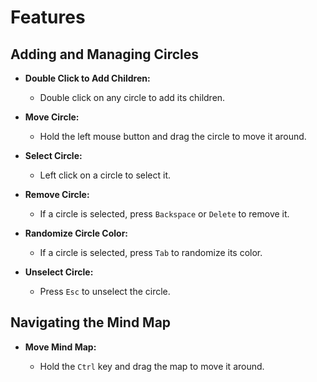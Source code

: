 # Features

## Adding and Managing Circles

- **Double Click to Add Children:**

  - Double click on any circle to add its children.

- **Move Circle:**

  - Hold the left mouse button and drag the circle to move it around.

- **Select Circle:**

  - Left click on a circle to select it.

- **Remove Circle:**

  - If a circle is selected, press `Backspace` or `Delete` to remove it.

- **Randomize Circle Color:**

  - If a circle is selected, press `Tab` to randomize its color.

- **Unselect Circle:**
  - Press `Esc` to unselect the circle.

## Navigating the Mind Map

- **Move Mind Map:**

  - Hold the `Ctrl` key and drag the map to move it around.

